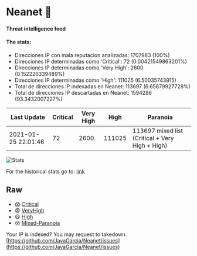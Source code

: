 # Neanet :hocho:
#### Threat intelligence feed
#### The stats:

- Direcciones IP con mala reputacion analizadas: 1707983 (100%)
- Direcciones IP determinadas como 'Critical':  72 (0.00421549863201%)
- Direcciones IP determinadas como 'Very High':  2600 (0.152226339489%)
- Direcciones IP determinadas como 'High':  111025 (6.50035743915)
- Total de direcciones IP indexadas en Neanet:  113697 (6.65679927728%)
- Total de direcciones IP descartadas en Neanet:  1594286 (93.3432007227%)

| Last Update | Critical | Very High | High | Paranoia |
| --- | --- | --- | --- | --- |
| 2021-01-25 22:01:46 | 72 | 2600 | 111025 | 113697 mixed list (Critical + Very High + High)|

![Stats](https://docs.google.com/spreadsheets/d/e/2PACX-1vSnaNMIXVabIpDJjufMlzH7poXnshF3mgd8Is1g9ytUEzVsP5my4Trn8f-xkoLLQ38xpL3HtmUexLo6/pubchart?oid=501124687&format=image)

For the historical stats go to: [link](/stats.csv)
## Raw
- :scream: [Critical](https://raw.githubusercontent.com/JavaGarcia/Neanet/master/blacklists/neanet_critical.txt)
- :fearful: [VeryHigh](https://raw.githubusercontent.com/JavaGarcia/Neanet/master/blacklists/neanet_veryHigh.txtt)
- :frowning: [High](https://raw.githubusercontent.com/JavaGarcia/Neanet/master/blacklists/neanet_high.txt)
- :dizzy_face: [Mixed-Paranoia](https://raw.githubusercontent.com/JavaGarcia/Neanet/master/blacklists/neanet_all.txt)


Your IP is indexed? You may request to takedown. [https://github.com/JavaGarcia/Neanet/issues](https://github.com/JavaGarcia/Neanet/issues)



















































































































































































































































































































































































































































































































































































































































































































































































































































































































































































































































































































































































































































































































































































































































































































































































































































































































































































































































































































































































































































































































































































































































































































































































































































































































































































































































































































































































































































































































































































































































































































































































































































































































































































































































































































































































































































































































































































































































































































